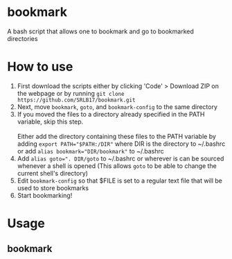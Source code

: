 # bookmark
A bash script that allows one to bookmark and go to bookmarked directories

# How to use

1) First download the scripts either by clicking 'Code' > Download ZIP on the webpage or by running `git clone https://github.com/SRLB17/bookmark.git`
2) Next, move `bookmark`, `goto`, and `bookmark-config` to the same directory
3) If you moved the files to a directory already specified in the PATH variable, skip this step.<br/><br/>Either add the directory containing these files to the PATH variable by adding `export PATH="$PATH:/DIR"` where DIR is the directory to ~/.bashrc or add `alias bookmark="DIR/bookmark"` to ~/.bashrc
4) Add `alias goto=". DIR/goto` to ~/.bashrc or wherever is can be sourced whenever a shell is opened (This allows `goto` to be able to change the current shell's directory)
5) Edit `bookmark-config` so that $FILE is set to a regular text file that will be used to store bookmarks
6) Start bookmarking!

# Usage

## bookmark

